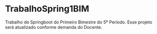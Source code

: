 # TrabalhoSpring1BIM
Trabalho de Springboot do Primeiro Bimestre do 5º Período. Esse projeto será atualizado conforme demanda do Docente.
